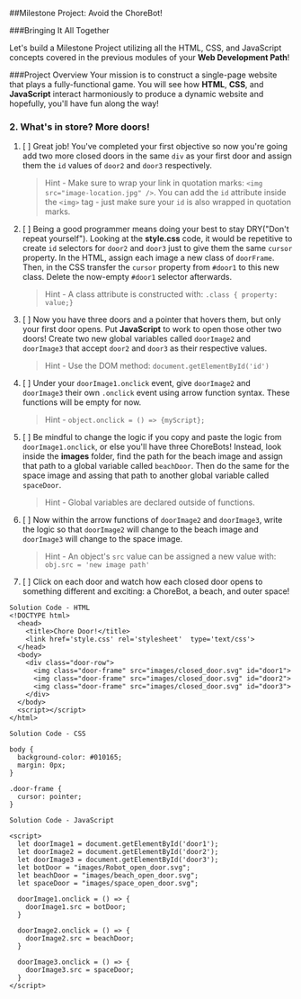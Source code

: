##Milestone Project: Avoid the ChoreBot!

###Bringing It All Together

Let's build a Milestone Project utilizing all the HTML, CSS, and JavaScript concepts covered in the previous modules of your **Web Development Path**! 

###Project Overview
Your mission is to construct a single-page website that plays a fully-functional game. You will see how **HTML**, **CSS**, and **JavaScript** interact harmoniously to produce a dynamic website and hopefully, you'll have fun along the way!

### 2. What's in store? More doors!

1. [ ] Great job! You've completed your first objective so now you're going add two more closed doors in the same `div` as your first door and assign them the `id` values of `door2` and `door3` respectively.

    >Hint - Make sure to wrap your link in quotation marks:    `<img src="image-location.jpg" />`. You can add the `id` attribute inside the `<img>` tag - just make sure your `id` is also wrapped in quotation marks.

2. [ ] Being a good programmer means doing your best to stay DRY("Don't repeat yourself"). Looking at the **style.css** code, it would be repetitive to create `id` selectors for `door2` and `door3` just to give them the same `cursor` property. In the HTML, assign each image a new class of `doorFrame`. Then, in the CSS transfer the `cursor` property from `#door1` to this new class. Delete the now-empty `#door1` selector afterwards.
 
    >Hint - A class attribute is constructed with:
`.class { property: value;}`

3. [ ] Now you have three doors and a pointer that hovers them, but only your first door opens. Put **JavaScript** to work to open those other two doors! Create two new global variables called `doorImage2` and `doorImage3` that accept `door2` and `door3` as their respective values.

    >Hint - Use the DOM method: `document.getElementById('id')`

4. [ ] Under your `doorImage1.onclick` event, give `doorImage2` and `doorImage3` their own `.onclick` event using arrow function syntax. These functions will be empty for now.

    >Hint - `object.onclick = () => {myScript};`
    
5. [ ] Be mindful to change the logic if you copy and paste the logic from `doorImage1.onclick`, or else you'll have three ChoreBots! Instead, look inside the **images** folder, find the path for the beach image and assign that path to a global variable called `beachDoor`. Then do the same for the space image and assing that path to another global variable called `spaceDoor`.

    >Hint - Global variables are declared outside of     	functions.
   

6. [ ] Now within the arrow functions of `doorImage2` and `doorImage3`, write the logic so that `doorImage2` will change to the beach image and `doorImage3` will change to the space image.

    >Hint - An object's `src` value can be assigned a new 	value with:
   `obj.src = 'new image path'`

7. [ ] Click on each door and watch how each closed door opens to something different and exciting: a ChoreBot, a beach, and outer space!

```
Solution Code - HTML
<!DOCTYPE html>
  <head>
    <title>Chore Door!</title>
    <link href='style.css' rel='stylesheet'  type='text/css'>
  </head>
  <body>
    <div class="door-row">
      <img class="door-frame" src="images/closed_door.svg" id="door1">
      <img class="door-frame" src="images/closed_door.svg" id="door2">
      <img class="door-frame" src="images/closed_door.svg" id="door3">
    </div>
  </body>
  <script></script>
</html>
```
```
Solution Code - CSS

body {
  background-color: #010165;
  margin: 0px;
}

.door-frame {
  cursor: pointer;
}
```

```
Solution Code - JavaScript

<script>
  let doorImage1 = document.getElementById('door1');
  let doorImage2 = document.getElementById('door2');
  let doorImage3 = document.getElementById('door3');
  let botDoor = "images/Robot_open_door.svg";
  let beachDoor = "images/beach_open_door.svg";
  let spaceDoor = "images/space_open_door.svg";
	
  doorImage1.onclick = () => {
    doorImage1.src = botDoor;
  }
	
  doorImage2.onclick = () => {
    doorImage2.src = beachDoor;
  }
	
  doorImage3.onclick = () => {
    doorImage3.src = spaceDoor;
  }
</script>

